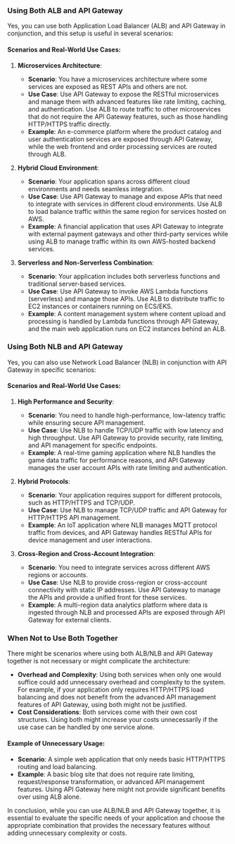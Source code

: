 ### Using Both ALB and API Gateway

Yes, you can use both Application Load Balancer (ALB) and API Gateway in conjunction, and this setup is useful in several scenarios:

#### Scenarios and Real-World Use Cases:

1. **Microservices Architecture**:
   - **Scenario**: You have a microservices architecture where some services are exposed as REST APIs and others are not.
   - **Use Case**: Use API Gateway to expose the RESTful microservices and manage them with advanced features like rate limiting, caching, and authentication. Use ALB to route traffic to other microservices that do not require the API Gateway features, such as those handling HTTP/HTTPS traffic directly.
   - **Example**: An e-commerce platform where the product catalog and user authentication services are exposed through API Gateway, while the web frontend and order processing services are routed through ALB.

2. **Hybrid Cloud Environment**:
   - **Scenario**: Your application spans across different cloud environments and needs seamless integration.
   - **Use Case**: Use API Gateway to manage and expose APIs that need to integrate with services in different cloud environments. Use ALB to load balance traffic within the same region for services hosted on AWS.
   - **Example**: A financial application that uses API Gateway to integrate with external payment gateways and other third-party services while using ALB to manage traffic within its own AWS-hosted backend services.

3. **Serverless and Non-Serverless Combination**:
   - **Scenario**: Your application includes both serverless functions and traditional server-based services.
   - **Use Case**: Use API Gateway to invoke AWS Lambda functions (serverless) and manage those APIs. Use ALB to distribute traffic to EC2 instances or containers running on ECS/EKS.
   - **Example**: A content management system where content upload and processing is handled by Lambda functions through API Gateway, and the main web application runs on EC2 instances behind an ALB.

### Using Both NLB and API Gateway

Yes, you can also use Network Load Balancer (NLB) in conjunction with API Gateway in specific scenarios:

#### Scenarios and Real-World Use Cases:

1. **High Performance and Security**:
   - **Scenario**: You need to handle high-performance, low-latency traffic while ensuring secure API management.
   - **Use Case**: Use NLB to handle TCP/UDP traffic with low latency and high throughput. Use API Gateway to provide security, rate limiting, and API management for specific endpoints.
   - **Example**: A real-time gaming application where NLB handles the game data traffic for performance reasons, and API Gateway manages the user account APIs with rate limiting and authentication.

2. **Hybrid Protocols**:
   - **Scenario**: Your application requires support for different protocols, such as HTTP/HTTPS and TCP/UDP.
   - **Use Case**: Use NLB to manage TCP/UDP traffic and API Gateway for HTTP/HTTPS API management.
   - **Example**: An IoT application where NLB manages MQTT protocol traffic from devices, and API Gateway handles RESTful APIs for device management and user interactions.

3. **Cross-Region and Cross-Account Integration**:
   - **Scenario**: You need to integrate services across different AWS regions or accounts.
   - **Use Case**: Use NLB to provide cross-region or cross-account connectivity with static IP addresses. Use API Gateway to manage the APIs and provide a unified front for these services.
   - **Example**: A multi-region data analytics platform where data is ingested through NLB and processed APIs are exposed through API Gateway for external clients.

### When Not to Use Both Together

There might be scenarios where using both ALB/NLB and API Gateway together is not necessary or might complicate the architecture:

- **Overhead and Complexity**: Using both services when only one would suffice could add unnecessary overhead and complexity to the system. For example, if your application only requires HTTP/HTTPS load balancing and does not benefit from the advanced API management features of API Gateway, using both might not be justified.
- **Cost Considerations**: Both services come with their own cost structures. Using both might increase your costs unnecessarily if the use case can be handled by one service alone.

#### Example of Unnecessary Usage:

- **Scenario**: A simple web application that only needs basic HTTP/HTTPS routing and load balancing.
- **Example**: A basic blog site that does not require rate limiting, request/response transformation, or advanced API management features. Using API Gateway here might not provide significant benefits over using ALB alone.

In conclusion, while you can use ALB/NLB and API Gateway together, it is essential to evaluate the specific needs of your application and choose the appropriate combination that provides the necessary features without adding unnecessary complexity or costs.
